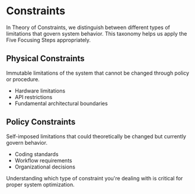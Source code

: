 # Constraints

In Theory of Constraints, we distinguish between different types of limitations that govern system behavior. This taxonomy helps us apply the Five Focusing Steps appropriately.

## Physical Constraints
Immutable limitations of the system that cannot be changed through policy or procedure.
- Hardware limitations
- API restrictions
- Fundamental architectural boundaries

## Policy Constraints
Self-imposed limitations that could theoretically be changed but currently govern behavior.
- Coding standards
- Workflow requirements
- Organizational decisions

Understanding which type of constraint you're dealing with is critical for proper system optimization.
